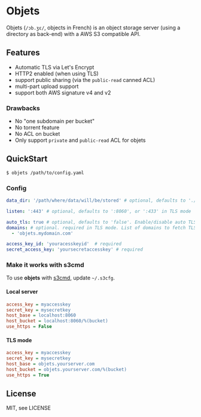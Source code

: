 # Objets

Objets (`/ɔb.ʒɛ/`, objects in French) is an object storage server (using a directory as back-end) with a AWS S3 compatible API.

## Features

 - Automatic TLS via Let's Encrypt
 - HTTP2 enabled (when using TLS)
 - support public sharing (via the `public-read` canned ACL)
 - multi-part upload support
 - support both AWS signature v4 and v2

### Drawbacks

 - No "one subdomain per bucket"
 - No torrent feature
 - No ACL on bucket
 - Only support `private` and `public-read` ACL for objets

## QuickStart

```sh
$ objets /path/to/config.yaml
```

### Config

```yaml
data_dir: '/path/where/data/will/be/stored' # optional, defaults to './objets_data'

listen: ':443' # optional, defaults to ':8060', or ':433' in TLS mode

auto_tls: true # optional, defaults to 'false'. Enable/disable auto TLS via Let's Encrypt
domains: # optional. required in TLS mode. List of domains to fetch TLS certificate
  - 'objets.mydomain.com'

access_key_id: 'youracesskeyid'  # required
secret_access_key: 'yoursecretaccesskey' # required
```

### Make it works with s3cmd

To use **objets** with [s3cmd](http://s3tools.org/s3cmd), update `~/.s3cfg`.

#### Local server

```cfg
access_key = myaccesskey
secret_key = mysecretkey
host_base = localhost:8060
host_bucket = localhost:8060/%(bucket)
use_https = False
```

#### TLS mode

```cfg
access_key = myaccesskey
secret_key = mysecretkey
host_base = objets.yourserver.com
host_bucket = objets.yourserver.com/%(bucket)
use_https = True
```

## License

MIT, see LICENSE
